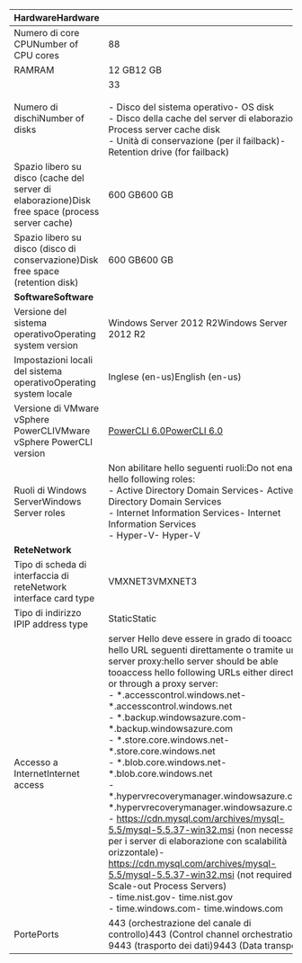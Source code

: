 | <span data-ttu-id="db8a7-101">**Hardware**</span><span class="sxs-lookup"><span data-stu-id="db8a7-101">**Hardware**</span></span> | |
| --- |---|
| <span data-ttu-id="db8a7-102">Numero di core CPU</span><span class="sxs-lookup"><span data-stu-id="db8a7-102">Number of CPU cores</span></span>| <span data-ttu-id="db8a7-103">8</span><span class="sxs-lookup"><span data-stu-id="db8a7-103">8</span></span> |
| <span data-ttu-id="db8a7-104">RAM</span><span class="sxs-lookup"><span data-stu-id="db8a7-104">RAM</span></span>| <span data-ttu-id="db8a7-105">12 GB</span><span class="sxs-lookup"><span data-stu-id="db8a7-105">12 GB</span></span>|
| <span data-ttu-id="db8a7-106">Numero di dischi</span><span class="sxs-lookup"><span data-stu-id="db8a7-106">Number of disks</span></span> | <span data-ttu-id="db8a7-107">3</span><span class="sxs-lookup"><span data-stu-id="db8a7-107">3</span></span> <br><br> <span data-ttu-id="db8a7-108">- Disco del sistema operativo</span><span class="sxs-lookup"><span data-stu-id="db8a7-108">- OS disk</span></span><br> <span data-ttu-id="db8a7-109">- Disco della cache del server di elaborazione</span><span class="sxs-lookup"><span data-stu-id="db8a7-109">- Process server cache disk</span></span><br> <span data-ttu-id="db8a7-110">- Unità di conservazione (per il failback)</span><span class="sxs-lookup"><span data-stu-id="db8a7-110">- Retention drive (for failback)</span></span>|
| <span data-ttu-id="db8a7-111">Spazio libero su disco (cache del server di elaborazione)</span><span class="sxs-lookup"><span data-stu-id="db8a7-111">Disk free space (process server cache)</span></span> | <span data-ttu-id="db8a7-112">600 GB</span><span class="sxs-lookup"><span data-stu-id="db8a7-112">600 GB</span></span>
| <span data-ttu-id="db8a7-113">Spazio libero su disco (disco di conservazione)</span><span class="sxs-lookup"><span data-stu-id="db8a7-113">Disk free space (retention disk)</span></span> | <span data-ttu-id="db8a7-114">600 GB</span><span class="sxs-lookup"><span data-stu-id="db8a7-114">600 GB</span></span>|
| <span data-ttu-id="db8a7-115">**Software**</span><span class="sxs-lookup"><span data-stu-id="db8a7-115">**Software**</span></span> | |
| <span data-ttu-id="db8a7-116">Versione del sistema operativo</span><span class="sxs-lookup"><span data-stu-id="db8a7-116">Operating system version</span></span> | <span data-ttu-id="db8a7-117">Windows Server 2012 R2</span><span class="sxs-lookup"><span data-stu-id="db8a7-117">Windows Server 2012 R2</span></span> |
| <span data-ttu-id="db8a7-118">Impostazioni locali del sistema operativo</span><span class="sxs-lookup"><span data-stu-id="db8a7-118">Operating system locale</span></span> | <span data-ttu-id="db8a7-119">Inglese (en-us)</span><span class="sxs-lookup"><span data-stu-id="db8a7-119">English (en-us)</span></span>|
| <span data-ttu-id="db8a7-120">Versione di VMware vSphere PowerCLI</span><span class="sxs-lookup"><span data-stu-id="db8a7-120">VMware vSphere PowerCLI version</span></span> | [<span data-ttu-id="db8a7-121">PowerCLI 6.0</span><span class="sxs-lookup"><span data-stu-id="db8a7-121">PowerCLI 6.0</span></span>](https://my.vmware.com/web/vmware/details?productId=491&downloadGroup=PCLI600R1 "PowerCLI 6.0")|
| <span data-ttu-id="db8a7-122">Ruoli di Windows Server</span><span class="sxs-lookup"><span data-stu-id="db8a7-122">Windows Server roles</span></span> | <span data-ttu-id="db8a7-123">Non abilitare hello seguenti ruoli:</span><span class="sxs-lookup"><span data-stu-id="db8a7-123">Do not enable hello following roles:</span></span> <br> <span data-ttu-id="db8a7-124">- Active Directory Domain Services</span><span class="sxs-lookup"><span data-stu-id="db8a7-124">- Active Directory Domain Services</span></span> <br><span data-ttu-id="db8a7-125">- Internet Information Services</span><span class="sxs-lookup"><span data-stu-id="db8a7-125">- Internet Information Services</span></span> <br> <span data-ttu-id="db8a7-126">- Hyper-V</span><span class="sxs-lookup"><span data-stu-id="db8a7-126">- Hyper-V</span></span> |
| <span data-ttu-id="db8a7-127">**Rete**</span><span class="sxs-lookup"><span data-stu-id="db8a7-127">**Network**</span></span> | |
| <span data-ttu-id="db8a7-128">Tipo di scheda di interfaccia di rete</span><span class="sxs-lookup"><span data-stu-id="db8a7-128">Network interface card type</span></span> | <span data-ttu-id="db8a7-129">VMXNET3</span><span class="sxs-lookup"><span data-stu-id="db8a7-129">VMXNET3</span></span> |
| <span data-ttu-id="db8a7-130">Tipo di indirizzo IP</span><span class="sxs-lookup"><span data-stu-id="db8a7-130">IP address type</span></span> | <span data-ttu-id="db8a7-131">Static</span><span class="sxs-lookup"><span data-stu-id="db8a7-131">Static</span></span> |
| <span data-ttu-id="db8a7-132">Accesso a Internet</span><span class="sxs-lookup"><span data-stu-id="db8a7-132">Internet access</span></span> | <span data-ttu-id="db8a7-133">server Hello deve essere in grado di tooaccess hello URL seguenti direttamente o tramite un server proxy:</span><span class="sxs-lookup"><span data-stu-id="db8a7-133">hello server should be able tooaccess hello following URLs either directly or through a proxy server:</span></span> <br> <span data-ttu-id="db8a7-134">- \*.accesscontrol.windows.net</span><span class="sxs-lookup"><span data-stu-id="db8a7-134">- \*.accesscontrol.windows.net</span></span><br> <span data-ttu-id="db8a7-135">- \*.backup.windowsazure.com</span><span class="sxs-lookup"><span data-stu-id="db8a7-135">- \*.backup.windowsazure.com</span></span> <br><span data-ttu-id="db8a7-136">- \*.store.core.windows.net</span><span class="sxs-lookup"><span data-stu-id="db8a7-136">- \*.store.core.windows.net</span></span><br> <span data-ttu-id="db8a7-137">- \*.blob.core.windows.net</span><span class="sxs-lookup"><span data-stu-id="db8a7-137">- \*.blob.core.windows.net</span></span><br> <span data-ttu-id="db8a7-138">- \*.hypervrecoverymanager.windowsazure.com</span><span class="sxs-lookup"><span data-stu-id="db8a7-138">- \*.hypervrecoverymanager.windowsazure.com</span></span> <br> <span data-ttu-id="db8a7-139">- https://cdn.mysql.com/archives/mysql-5.5/mysql-5.5.37-win32.msi (non necessario per i server di elaborazione con scalabilità orizzontale)</span><span class="sxs-lookup"><span data-stu-id="db8a7-139">- https://cdn.mysql.com/archives/mysql-5.5/mysql-5.5.37-win32.msi (not required for Scale-out Process Servers)</span></span> <br> <span data-ttu-id="db8a7-140">- time.nist.gov</span><span class="sxs-lookup"><span data-stu-id="db8a7-140">- time.nist.gov</span></span> <br> <span data-ttu-id="db8a7-141">- time.windows.com</span><span class="sxs-lookup"><span data-stu-id="db8a7-141">- time.windows.com</span></span> |
| <span data-ttu-id="db8a7-142">Porte</span><span class="sxs-lookup"><span data-stu-id="db8a7-142">Ports</span></span> | <span data-ttu-id="db8a7-143">443 (orchestrazione del canale di controllo)</span><span class="sxs-lookup"><span data-stu-id="db8a7-143">443 (Control channel orchestration)</span></span><br><span data-ttu-id="db8a7-144">9443 (trasporto dei dati)</span><span class="sxs-lookup"><span data-stu-id="db8a7-144">9443 (Data transport)</span></span>|
